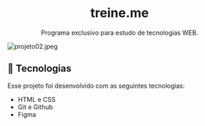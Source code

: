 <h1 align="center"> treine.me </h1>

<p align="center">
Programa exclusivo para estudo de tecnologias WEB.
</p>
<img src="https://img.hotimg.com/projeto02.md.jpeg" alt="projeto02.jpeg" border="0" />

## 🚀 Tecnologias

Esse projeto foi desenvolvido com as seguintes tecnologias:

- HTML e CSS
- Git e Github
- Figma

